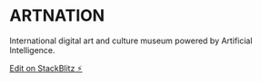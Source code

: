 # ARTNATION

International digital art and culture museum powered by Artificial Intelligence.

[Edit on StackBlitz ⚡️](https://stackblitz.com/edit/react-ts-eeqrtu)